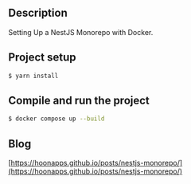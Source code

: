 ## Description

Setting Up a NestJS Monorepo with Docker.

## Project setup

```bash
$ yarn install
```

## Compile and run the project

```bash
$ docker compose up --build
```

## Blog

[https://hoonapps.github.io/posts/nestjs-monorepo/](https://hoonapps.github.io/posts/nestjs-monorepo/)
